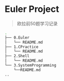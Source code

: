# Euler Project
> 欧拉前50题学习记录
```bash
.
├── 0.Euler
│   └── README.md
├── 1.CPractice
│   └── README.md
├── 2.Shell
│   └── README.md
└── 3.SystemProgramming
    └──README.md
..
